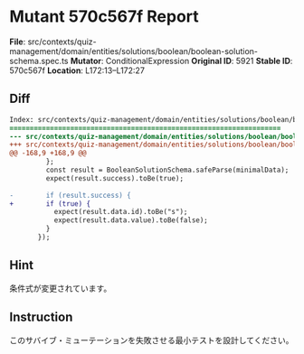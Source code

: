 # Mutant 570c567f Report

**File**: src/contexts/quiz-management/domain/entities/solutions/boolean/boolean-solution-schema.spec.ts
**Mutator**: ConditionalExpression
**Original ID**: 5921
**Stable ID**: 570c567f
**Location**: L172:13–L172:27

## Diff

```diff
Index: src/contexts/quiz-management/domain/entities/solutions/boolean/boolean-solution-schema.spec.ts
===================================================================
--- src/contexts/quiz-management/domain/entities/solutions/boolean/boolean-solution-schema.spec.ts	original
+++ src/contexts/quiz-management/domain/entities/solutions/boolean/boolean-solution-schema.spec.ts	mutated #5921
@@ -168,9 +168,9 @@
         };
         const result = BooleanSolutionSchema.safeParse(minimalData);
         expect(result.success).toBe(true);
 
-        if (result.success) {
+        if (true) {
           expect(result.data.id).toBe("s");
           expect(result.data.value).toBe(false);
         }
       });
```

## Hint

条件式が変更されています。

## Instruction

このサバイブ・ミューテーションを失敗させる最小テストを設計してください。
